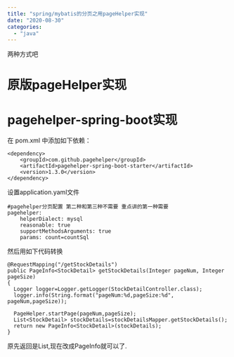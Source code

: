 ```yaml
---
title: "spring/mybatis的分页之用pageHelper实现"
date: "2020-08-30"
categories: 
  - "java"
---
```


两种方式吧

# 原版pageHelper实现

# pagehelper-spring-boot实现

在 pom.xml 中添加如下依赖：

```
<dependency>
    <groupId>com.github.pagehelper</groupId>
    <artifactId>pagehelper-spring-boot-starter</artifactId>
    <version>1.3.0</version>
</dependency>
```

设置application.yaml文件

```
#pagehelper分页配置 第二种和第三种不需要 重点讲的第一种需要
pagehelper:
    helperDialect: mysql
    reasonable: true
    supportMethodsArguments: true
    params: count=countSql
```

然后用如下代码转换

```
@RequestMapping("/getStockDetails")
public PageInfo<StockDetail> getStockDetails(Integer pageNum, Integer pageSize)
{
  Logger logger=Logger.getLogger(StockDetailController.class);
  logger.info(String.format("pageNum:%d,pageSize:%d", pageNum,pageSize));
  
  PageHelper.startPage(pageNum,pageSize);
  List<StockDetail> stockDetails=stockDetailsMapper.getStockDetails();
  return new PageInfo<StockDetail>(stockDetails);
}
```

原先返回是List,现在改成PageInfo就可以了.
